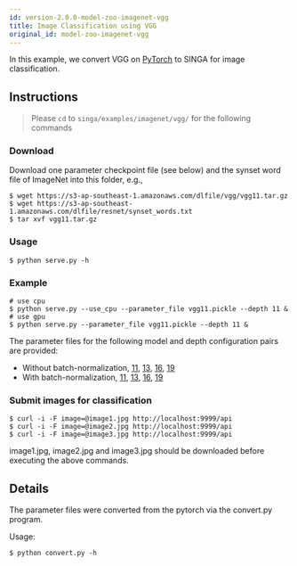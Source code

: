 ```yaml
---
id: version-2.0.0-model-zoo-imagenet-vgg
title: Image Classification using VGG
original_id: model-zoo-imagenet-vgg
---
```


<!--- Licensed to the Apache Software Foundation (ASF) under one or more contributor license agreements.  See the NOTICE file distributed with this work for additional information regarding copyright ownership.  The ASF licenses this file to you under the Apache License, Version 2.0 (the "License"); you may not use this file except in compliance with the License.  You may obtain a copy of the License at http://www.apache.org/licenses/LICENSE-2.0 Unless required by applicable law or agreed to in writing, software distributed under the License is distributed on an "AS IS" BASIS, WITHOUT WARRANTIES OR CONDITIONS OF ANY KIND, either express or implied.  See the License for the specific language governing permissions and limitations under the License.  -->

In this example, we convert VGG on [PyTorch](https://github.com/pytorch/vision/blob/master/torchvision/models/vgg.py)
to SINGA for image classification.

## Instructions
> Please `cd` to `singa/examples/imagenet/vgg/` for the following commands

### Download
Download one parameter checkpoint file (see below) and the synset word file of ImageNet into this folder, e.g.,
```shell
$ wget https://s3-ap-southeast-1.amazonaws.com/dlfile/vgg/vgg11.tar.gz
$ wget https://s3-ap-southeast-1.amazonaws.com/dlfile/resnet/synset_words.txt
$ tar xvf vgg11.tar.gz
```

### Usage
```shell
$ python serve.py -h
```

### Example
```shell
# use cpu
$ python serve.py --use_cpu --parameter_file vgg11.pickle --depth 11 &
# use gpu
$ python serve.py --parameter_file vgg11.pickle --depth 11 &
```

The parameter files for the following model and depth configuration pairs are provided:
  * Without batch-normalization, [11](https://s3-ap-southeast-1.amazonaws.com/dlfile/vgg/vgg11.tar.gz), [13](https://s3-ap-southeast-1.amazonaws.com/dlfile/vgg/vgg13.tar.gz), [16](https://s3-ap-southeast-1.amazonaws.com/dlfile/vgg/vgg16.tar.gz), [19](https://s3-ap-southeast-1.amazonaws.com/dlfile/vgg/vgg19.tar.gz)
  * With batch-normalization, [11](https://s3-ap-southeast-1.amazonaws.com/dlfile/vgg/vgg11_bn.tar.gz), [13](https://s3-ap-southeast-1.amazonaws.com/dlfile/vgg/vgg13_bn.tar.gz), [16](https://s3-ap-southeast-1.amazonaws.com/dlfile/vgg/vgg16_bn.tar.gz), [19](https://s3-ap-southeast-1.amazonaws.com/dlfile/vgg/vgg19_bn.tar.gz)

### Submit images for classification
```shell
$ curl -i -F image=@image1.jpg http://localhost:9999/api
$ curl -i -F image=@image2.jpg http://localhost:9999/api
$ curl -i -F image=@image3.jpg http://localhost:9999/api
```

image1.jpg, image2.jpg and image3.jpg should be downloaded before executing the above commands.

## Details

The parameter files were converted from the pytorch via the convert.py program.

Usage:
```shell
$ python convert.py -h
```

